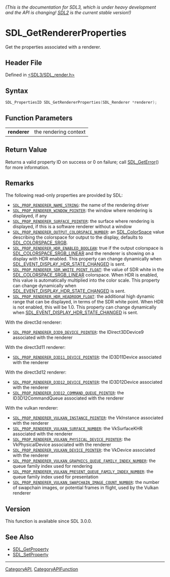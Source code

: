 ###### (This is the documentation for SDL3, which is under heavy development and the API is changing! [SDL2](https://wiki.libsdl.org/SDL2/) is the current stable version!)
# SDL_GetRendererProperties

Get the properties associated with a renderer.

## Header File

Defined in [<SDL3/SDL_render.h>](https://github.com/libsdl-org/SDL/blob/main/include/SDL3/SDL_render.h)

## Syntax

```c
SDL_PropertiesID SDL_GetRendererProperties(SDL_Renderer *renderer);

```

## Function Parameters

|                  |                       |
| ---------------- | --------------------- |
| **renderer**     | the rendering context |

## Return Value

Returns a valid property ID on success or 0 on failure; call
[SDL_GetError](SDL_GetError)() for more information.

## Remarks

The following read-only properties are provided by SDL:

- [`SDL_PROP_RENDERER_NAME_STRING`](SDL_PROP_RENDERER_NAME_STRING): the
  name of the rendering driver
- [`SDL_PROP_RENDERER_WINDOW_POINTER`](SDL_PROP_RENDERER_WINDOW_POINTER):
  the window where rendering is displayed, if any
- [`SDL_PROP_RENDERER_SURFACE_POINTER`](SDL_PROP_RENDERER_SURFACE_POINTER):
  the surface where rendering is displayed, if this is a software renderer
  without a window
- [`SDL_PROP_RENDERER_OUTPUT_COLORSPACE_NUMBER`](SDL_PROP_RENDERER_OUTPUT_COLORSPACE_NUMBER):
  an [SDL_ColorSpace](SDL_ColorSpace) value describing the colorspace for
  output to the display, defaults to
  [SDL_COLORSPACE_SRGB](SDL_COLORSPACE_SRGB).
- [`SDL_PROP_RENDERER_HDR_ENABLED_BOOLEAN`](SDL_PROP_RENDERER_HDR_ENABLED_BOOLEAN):
  true if the output colorspace is
  [SDL_COLORSPACE_SRGB_LINEAR](SDL_COLORSPACE_SRGB_LINEAR) and the renderer
  is showing on a display with HDR enabled. This property can change
  dynamically when
  [SDL_EVENT_DISPLAY_HDR_STATE_CHANGED](SDL_EVENT_DISPLAY_HDR_STATE_CHANGED)
  is sent.
- [`SDL_PROP_RENDERER_SDR_WHITE_POINT_FLOAT`](SDL_PROP_RENDERER_SDR_WHITE_POINT_FLOAT):
  the value of SDR white in the
  [SDL_COLORSPACE_SRGB_LINEAR](SDL_COLORSPACE_SRGB_LINEAR) colorspace. When
  HDR is enabled, this value is automatically multiplied into the color
  scale. This property can change dynamically when
  [SDL_EVENT_DISPLAY_HDR_STATE_CHANGED](SDL_EVENT_DISPLAY_HDR_STATE_CHANGED)
  is sent.
- [`SDL_PROP_RENDERER_HDR_HEADROOM_FLOAT`](SDL_PROP_RENDERER_HDR_HEADROOM_FLOAT):
  the additional high dynamic range that can be displayed, in terms of the
  SDR white point. When HDR is not enabled, this will be 1.0. This property
  can change dynamically when
  [SDL_EVENT_DISPLAY_HDR_STATE_CHANGED](SDL_EVENT_DISPLAY_HDR_STATE_CHANGED)
  is sent.

With the direct3d renderer:

- [`SDL_PROP_RENDERER_D3D9_DEVICE_POINTER`](SDL_PROP_RENDERER_D3D9_DEVICE_POINTER):
  the IDirect3DDevice9 associated with the renderer

With the direct3d11 renderer:

- [`SDL_PROP_RENDERER_D3D11_DEVICE_POINTER`](SDL_PROP_RENDERER_D3D11_DEVICE_POINTER):
  the ID3D11Device associated with the renderer

With the direct3d12 renderer:

- [`SDL_PROP_RENDERER_D3D12_DEVICE_POINTER`](SDL_PROP_RENDERER_D3D12_DEVICE_POINTER):
  the ID3D12Device associated with the renderer
- [`SDL_PROP_RENDERER_D3D12_COMMAND_QUEUE_POINTER`](SDL_PROP_RENDERER_D3D12_COMMAND_QUEUE_POINTER):
  the ID3D12CommandQueue associated with the renderer

With the vulkan renderer:

- [`SDL_PROP_RENDERER_VULKAN_INSTANCE_POINTER`](SDL_PROP_RENDERER_VULKAN_INSTANCE_POINTER):
  the VkInstance associated with the renderer
- [`SDL_PROP_RENDERER_VULKAN_SURFACE_NUMBER`](SDL_PROP_RENDERER_VULKAN_SURFACE_NUMBER):
  the VkSurfaceKHR associated with the renderer
- [`SDL_PROP_RENDERER_VULKAN_PHYSICAL_DEVICE_POINTER`](SDL_PROP_RENDERER_VULKAN_PHYSICAL_DEVICE_POINTER):
  the VkPhysicalDevice associated with the renderer
- [`SDL_PROP_RENDERER_VULKAN_DEVICE_POINTER`](SDL_PROP_RENDERER_VULKAN_DEVICE_POINTER):
  the VkDevice associated with the renderer
- [`SDL_PROP_RENDERER_VULKAN_GRAPHICS_QUEUE_FAMILY_INDEX_NUMBER`](SDL_PROP_RENDERER_VULKAN_GRAPHICS_QUEUE_FAMILY_INDEX_NUMBER):
  the queue family index used for rendering
- [`SDL_PROP_RENDERER_VULKAN_PRESENT_QUEUE_FAMILY_INDEX_NUMBER`](SDL_PROP_RENDERER_VULKAN_PRESENT_QUEUE_FAMILY_INDEX_NUMBER):
  the queue family index used for presentation
- [`SDL_PROP_RENDERER_VULKAN_SWAPCHAIN_IMAGE_COUNT_NUMBER`](SDL_PROP_RENDERER_VULKAN_SWAPCHAIN_IMAGE_COUNT_NUMBER):
  the number of swapchain images, or potential frames in flight, used by
  the Vulkan renderer

## Version

This function is available since SDL 3.0.0.

## See Also

* [SDL_GetProperty](SDL_GetProperty)
* [SDL_SetProperty](SDL_SetProperty)

----
[CategoryAPI](CategoryAPI), [CategoryAPIFunction](CategoryAPIFunction)

